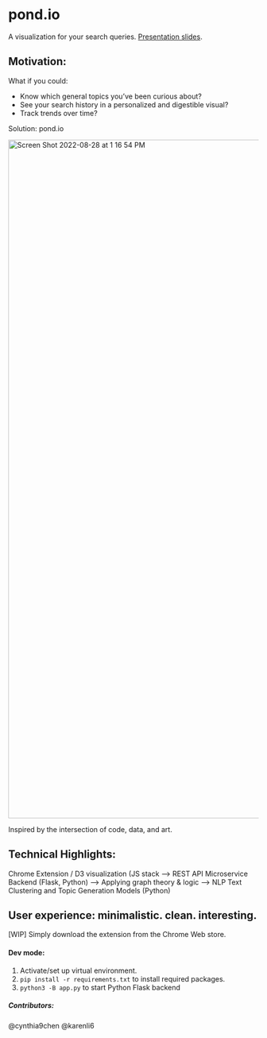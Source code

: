 # pond.io
A visualization for your search queries. [Presentation slides](https://docs.google.com/presentation/d/16CYNNYIfLg0jiyL6-M2GSI_9qby1XZwFHqB4xuOhBFI/edit?usp=sharing).

## Motivation: 
What if you could:
- Know which general topics you’ve been curious about? 
- See your search history in a personalized and digestible visual?
- Track trends over time?

Solution: pond.io

<img width="1366" alt="Screen Shot 2022-08-28 at 1 16 54 PM" src="https://user-images.githubusercontent.com/49102723/187086436-6cc4ba85-a4d7-42fa-8758-b147a2557094.png">

Inspired by the intersection of code, data, and art. 

## Technical Highlights: 
Chrome Extension / D3 visualization (JS stack --> REST API Microservice Backend (Flask, Python) --> Applying graph theory & logic --> NLP Text Clustering and Topic Generation Models (Python)

## User experience: minimalistic. clean. interesting.
[WIP] Simply download the extension from the Chrome Web store.

#### Dev mode: 
1. Activate/set up virtual environment. 
2. ```pip install -r requirements.txt``` to install required packages.
3. ```python3 -B app.py``` to start Python Flask backend


##### Contributors: 
@cynthia9chen @karenli6
